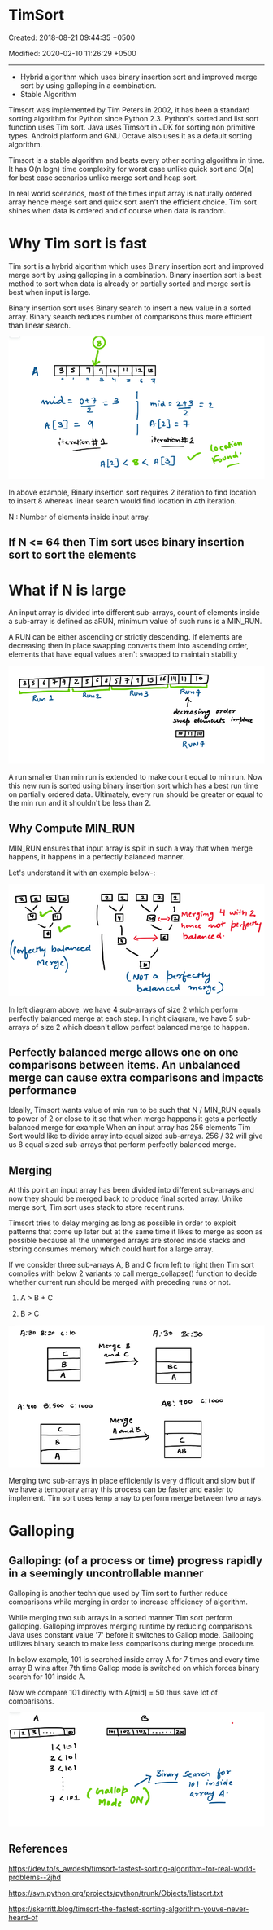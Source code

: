 # TimSort

Created: 2018-08-21 09:44:35 +0500

Modified: 2020-02-10 11:26:29 +0500

---

- Hybrid algorithm which uses binary insertion sort and improved merge sort by using galloping in a combination.
- Stable Algorithm

Timsort was implemented by Tim Peters in 2002, it has been a standard sorting algorithm for Python since Python 2.3. Python's sorted and list.sort function uses Tim sort. Java uses Timsort in JDK for sorting non primitive types. Android platform and GNU Octave also uses it as a default sorting algorithm.

Timsort is a stable algorithm and beats every other sorting algorithm in time. It has O(n logn) time complexity for worst case unlike quick sort and O(n) for best case scenarios unlike merge sort and heap sort.

In real world scenarios, most of the times input array is naturally ordered array hence merge sort and quick sort aren't the efficient choice. Tim sort shines when data is ordered and of course when data is random.

# Why Tim sort is fast

Tim sort is a hybrid algorithm which uses Binary insertion sort and improved merge sort by using galloping in a combination. Binary insertion sort is best method to sort when data is already or partially sorted and merge sort is best when input is large.

Binary insertion sort uses Binary search to insert a new value in a sorted array. Binary search reduces number of comparisons thus more efficient than linear search.

![Sort](media/TimSort-image1.png)

In above example, Binary insertion sort requires 2 iteration to find location to insert 8 whereas linear search would find location in 4th iteration.

N : Number of elements inside input array.

## If N <= 64 then Tim sort uses binary insertion sort to sort the elements

# What if N is large

An input array is divided into different sub-arrays, count of elements inside a sub-array is defined as aRUN, minimum value of such runs is a MIN_RUN.

A RUN can be either ascending or strictly descending. If elements are decreasing then in place swapping converts them into ascending order, elements that have equal values aren't swapped to maintain stability

![RUN](media/TimSort-image2.png)

A run smaller than min run is extended to make count equal to min run. Now this new run is sorted using binary insertion sort which has a best run time on partially ordered data. Ultimately, every run should be greater or equal to the min run and it shouldn't be less than 2.

## Why Compute MIN_RUN

MIN_RUN ensures that input array is split in such a way that when merge happens, it happens in a perfectly balanced manner.

Let's understand it with an example below-:

![Merge](media/TimSort-image3.png)

In left diagram above, we have 4 sub-arrays of size 2 which perform perfectly balanced merge at each step. In right diagram, we have 5 sub-arrays of size 2 which doesn't allow perfect balanced merge to happen.

## Perfectly balanced merge allows one on one comparisons between items. An unbalanced merge can cause extra comparisons and impacts performance

Ideally, Timsort wants value of min run to be such that N / MIN_RUN equals to power of 2 or close to it so that when merge happens it gets a perfectly balanced merge for example When an input array has 256 elements Tim Sort would like to divide array into equal sized sub-arrays. 256 / 32 will give us 8 equal sized sub-arrays that perform perfectly balanced merge.

## Merging

At this point an input array has been divided into different sub-arrays and now they should be merged back to produce final sorted array. Unlike merge sort, Tim sort uses stack to store recent runs.

Timsort tries to delay merging as long as possible in order to exploit patterns that come up later but at the same time it likes to merge as soon as possible because all the unmerged arrays are stored inside stacks and storing consumes memory which could hurt for a large array.

If we consider three sub-arrays A, B and C from left to right then Tim sort complies with below 2 variants to call merge_collapse() function to decide whether current run should be merged with preceding runs or not.

1. A > B + C

2. B > C

![stack](media/TimSort-image4.png)

Merging two sub-arrays in place efficiently is very difficult and slow but if we have a temporary array this process can be faster and easier to implement. Tim sort uses temp array to perform merge between two arrays.

# Galloping

## Galloping: (of a process or time) progress rapidly in a seemingly uncontrollable manner

Galloping is another technique used by Tim sort to further reduce comparisons while merging in order to increase efficiency of algorithm.

While merging two sub arrays in a sorted manner Tim sort perform galloping. Galloping improves merging runtime by reducing comparisons. Java uses constant value '7' before it switches to Gallop mode. Galloping utilizes binary search to make less comparisons during merge procedure.

In below example, 101 is searched inside array A for 7 times and every time array B wins after 7th time Gallop mode is switched on which forces binary search for 101 inside A.

Now we compare 101 directly with A[mid] = 50 thus save lot of comparisons.

![gallop](media/TimSort-image5.png)

## References

<https://dev.to/s_awdesh/timsort-fastest-sorting-algorithm-for-real-world-problems--2jhd>

<https://svn.python.org/projects/python/trunk/Objects/listsort.txt>

<https://skerritt.blog/timsort-the-fastest-sorting-algorithm-youve-never-heard-of>
